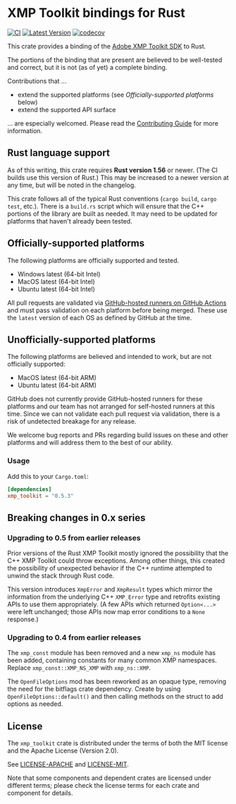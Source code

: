 # XMP Toolkit bindings for Rust

[![CI](https://github.com/adobe/xmp-toolkit-rs/actions/workflows/ci.yml/badge.svg)](https://github.com/adobe/xmp-toolkit-rs/actions/workflows/ci.yml) [![Latest Version](https://img.shields.io/crates/v/xmp_toolkit.svg)](https://crates.io/crates/xmp_toolkit) [![codecov](https://codecov.io/gh/adobe/xmp-toolkit-rs/branch/main/graph/badge.svg?token=z1yA0Y6HZK)](https://codecov.io/gh/adobe/xmp-toolkit-rs)

This crate provides a binding of the [Adobe XMP Toolkit SDK](https://github.com/adobe/XMP-Toolkit-SDK/) to Rust.

The portions of the binding that are present are believed to be well-tested and correct, but it is not (as of yet) a complete binding.

Contributions that ...

* extend the supported platforms (see _Officially-supported platforms_ below)
* extend the supported API surface

... are especially welcomed. Please read the [Contributing Guide](./CONTRIBUTING.md) for more information.

## Rust language support

As of this writing, this crate requires **Rust version 1.56** or newer. (The CI builds use this version of Rust.) This may be increased to a newer version at any time, but will be noted in the changelog.

This crate follows all of the typical Rust conventions (`cargo build`, `cargo test`, etc.). There is a `build.rs` script which will ensure that the C++ portions of the library are built as needed. It may need to be updated for platforms that haven't already been tested.

## Officially-supported platforms

The following platforms are officially supported and tested.

* Windows latest (64-bit Intel)
* MacOS latest (64-bit Intel)
* Ubuntu latest (64-bit Intel)

All pull requests are validated via [GitHub-hosted runners on GitHub Actions](https://docs.github.com/en/actions/using-github-hosted-runners/about-github-hosted-runners) and must pass validation on each platform before being merged. These use the `latest` version of each OS as defined by GitHub at the time.

## Unofficially-supported platforms

The following platforms are believed and intended to work, but are not officially supported:

* MacOS latest (64-bit ARM)
* Ubuntu latest (64-bit ARM)

GitHub does not currently provide GitHub-hosted runners for these platforms and our team has not arranged for self-hosted runners at this time. Since we can not validate each pull request via validation, there is a risk of undetected breakage for any release.

We welcome bug reports and PRs regarding build issues on these and other platforms and will address them to the best of our ability.

### Usage

Add this to your `Cargo.toml`:

```toml
[dependencies]
xmp_toolkit = "0.5.3"
```

## Breaking changes in 0.x series

### Upgrading to 0.5 from earlier releases

Prior versions of the Rust XMP Toolkit mostly ignored the possibility that the C++ XMP Toolkit could throw exceptions. Among other things, this created the possibility of unexpected behavior if the C++ runtime attempted to unwind the stack through Rust code.

This version introduces `XmpError` and `XmpResult` types which mirror the information from the underlying C++ `XMP_Error` type and retrofits existing APIs to use them appropriately. (A few APIs which returned `Option<...>` were left unchanged; those APIs now map error conditions to a `None` response.)

### Upgrading to 0.4 from earlier releases

The `xmp_const` module has been removed and a new `xmp_ns` module has been added, containing constants for many common XMP namespaces. Replace `xmp_const::XMP_NS_XMP` with `xmp_ns::XMP`.

The `OpenFileOptions` mod has been reworked as an opaque type, removing the need for the bitflags crate dependency. Create by using `OpenFileOptions::default()` and then calling methods on the struct to add options as needed.

## License

The `xmp_toolkit` crate is distributed under the terms of both the MIT license and the Apache License (Version 2.0).

See [LICENSE-APACHE](./LICENSE-APACHE) and [LICENSE-MIT](./LICENSE-MIT).

Note that some components and dependent crates are licensed under different terms; please check the license terms for each crate and component for details.
